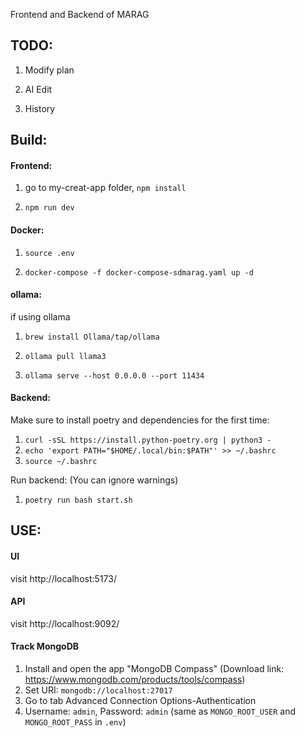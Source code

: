 Frontend and Backend of MARAG

## TODO:

1. Modify plan

2. AI Edit

3. History

## Build:
#### Frontend:
1. go to my-creat-app folder, `npm install`

2. `npm run dev`

#### Docker:
1. `source .env`

2. `docker-compose -f docker-compose-sdmarag.yaml up -d`

#### ollama:
if using ollama

1. `brew install Ollama/tap/ollama`

2. `ollama pull llama3`

3. `ollama serve --host 0.0.0.0 --port 11434`

#### Backend:
Make sure to install poetry and dependencies for the first time: 
1. `curl -sSL https://install.python-poetry.org | python3 -`
2. `echo 'export PATH="$HOME/.local/bin:$PATH"' >> ~/.bashrc`
3. `source ~/.bashrc`

Run backend: (You can ignore warnings)
1. `poetry run bash start.sh`
## USE:

#### UI
visit http://localhost:5173/

#### API
visit http://localhost:9092/

#### Track MongoDB
1. Install and open the app "MongoDB Compass" (Download link: https://www.mongodb.com/products/tools/compass)
2. Set URI: `mongodb://localhost:27017`
3. Go to tab Advanced Connection Options-Authentication
4. Username: `admin`, Password: `admin` (same as `MONGO_ROOT_USER` and `MONGO_ROOT_PASS` in `.env`)